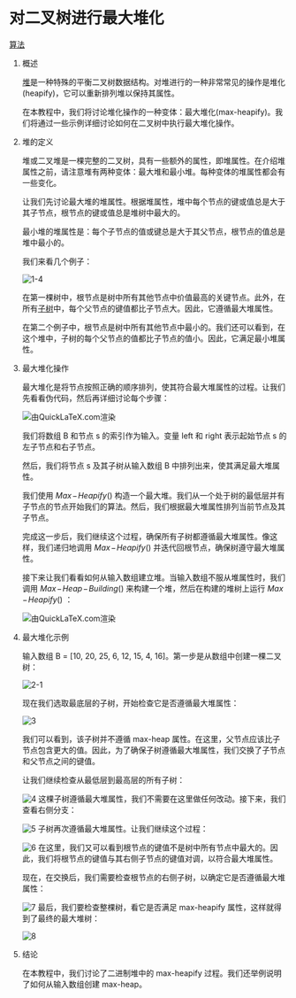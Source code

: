 # 对二叉树进行最大堆化

[算法](README-zh.md)

1. 概述

    [堆](https://www.baeldung.com/cs/heap-vs-binary-search-tree)是一种特殊的平衡二叉树数据结构。对堆进行的一种非常常见的操作是堆化(heapify)，它可以重新排列堆以保持其属性。

    在本教程中，我们将讨论堆化操作的一种变体：最大堆化(max-heapify)。我们将通过一些示例详细讨论如何在二叉树中执行最大堆化操作。

2. 堆的定义

    堆或二叉堆是一棵完整的二叉树，具有一些额外的属性，即堆属性。在介绍堆属性之前，请注意堆有两种变体：最大堆和最小堆。每种变体的堆属性都会有一些变化。

    让我们先讨论最大堆的堆属性。根据堆属性，堆中每个节点的键或值总是大于其子节点，根节点的键或值总是堆树中最大的。

    最小堆的堆属性是：每个子节点的值或键总是大于其父节点，根节点的值总是堆中最小的。

    我们来看几个例子：

    ![1-4](pic/1-4.webp)

    在第一棵树中，根节点是树中所有其他节点中价值最高的关键节点。此外，在所有[子树](https://en.wikipedia.org/wiki/Tree_(data_structure))中，每个父节点的键值都比子节点大。因此，它遵循最大堆属性。

    在第二个例子中，根节点是树中所有其他节点中最小的。我们还可以看到，在这个堆中，子树的每个父节点的值都比子节点的值小。因此，它满足最小堆属性。

3. 最大堆化操作

    最大堆化是将节点按照正确的顺序排列，使其符合最大堆属性的过程。让我们先看看伪代码，然后再详细讨论每个步骤：

    ![由QuickLaTeX.com渲染](pic/quicklatex.com-ad1550d40e6a8f4b71f6dbad3b586ae8_l3.svg)

    我们将数组 B 和节点 s 的索引作为输入。变量 left 和 right 表示起始节点 s 的左子节点和右子节点。

    然后，我们将节点 s 及其子树从输入数组 B 中排列出来，使其满足最大堆属性。

    我们使用 $Max\!-\!Heapify()$ 构造一个最大堆。我们从一个处于树的最低层并有子节点的节点开始我们的算法。然后，我们根据最大堆属性排列当前节点及其子节点。

    完成这一步后，我们继续这个过程，确保所有子树都遵循最大堆属性。像这样，我们递归地调用 $Max\!-\!Heapify()$ 并迭代回根节点，确保树遵守最大堆属性。

    接下来让我们看看如何从输入数组建立堆。当输入数组不服从堆属性时，我们调用 $Max\!-\!Heap\!-\!Building()$ 来构建一个堆，然后在构建的堆树上运行 $Max\!-\!Heapify()$ ：

    ![由QuickLaTeX.com渲染](pic/quicklatex.com-37a9450c78af83219f4a0f5a96bc3360_l3.svg)

4. 最大堆化示例

    输入数组 B = [10, 20, 25, 6, 12, 15, 4, 16]。第一步是从数组中创建一棵二叉树：

    ![2-1](pic/2-1.webp)

    现在我们选取最底层的子树，开始检查它是否遵循最大堆属性：

    ![3](pic/3.webp)

    我们可以看到，该子树并不遵循 max-heap 属性。在这里，父节点应该比子节点包含更大的值。因此，为了确保子树遵循最大堆属性，我们交换了子节点和父节点之间的键值。

    让我们继续检查从最低层到最高层的所有子树：

    ![4](pic/4.webp)
    这棵子树遵循最大堆属性，我们不需要在这里做任何改动。接下来，我们查看右侧分支：

    ![5](pic/5.webp)
    子树再次遵循最大堆属性。让我们继续这个过程：

    ![6](pic/6.webp)
    在这里，我们又可以看到根节点的键值不是树中所有节点中最大的。因此，我们将根节点的键值与其右侧子节点的键值对调，以符合最大堆属性。

    现在，在交换后，我们需要检查根节点的右侧子树，以确定它是否遵循最大堆属性：

    ![7](pic/7.webp)
    最后，我们要检查整棵树，看它是否满足 max-heapify 属性，这样就得到了最终的最大堆树：

    ![8](pic/8.webp)

5. 结论

    在本教程中，我们讨论了二进制堆中的 max-heapify 过程。我们还举例说明了如何从输入数组创建 max-heap。
